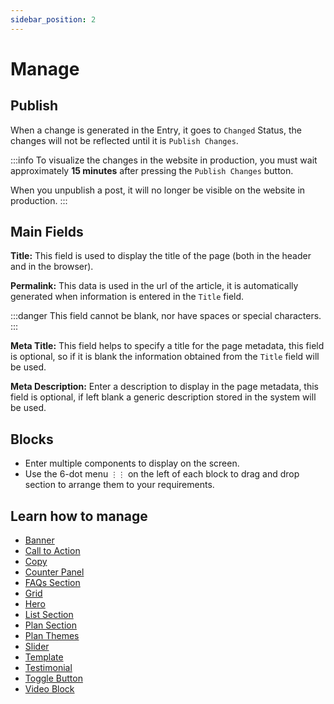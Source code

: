 ```yaml
---
sidebar_position: 2
---
```


# Manage

## Publish

When a change is generated in the Entry, it goes to `Changed` Status, the changes will not be reflected until it is `Publish Changes`.

:::info
To visualize the changes in the website in production, you must wait approximately **15 minutes** after pressing the `Publish Changes` button.

When you unpublish a post, it will no longer be visible on the website in production.
:::

## Main Fields

**Title:** This field is used to display the title of the page (both in the header and in the browser).

**Permalink:** This data is used in the url of the article, it is automatically generated when information is entered in the `Title` field.

:::danger
This field cannot be blank, nor have spaces or special characters.
:::

**Meta Title:** This field helps to specify a title for the page metadata, this field is optional, so if it is blank the information obtained from the `Title` field will be used.

**Meta Description:** Enter a description to display in the page metadata, this field is optional, if left blank a generic description stored in the system will be used.

## Blocks

- Enter multiple components to display on the screen.
- Use the 6-dot menu `⋮⋮` on the left of each block to drag and drop section to arrange them to your requirements.

## Learn how to manage

- [Banner](/docs/components/banner)
- [Call to Action](/docs/components/calltoaction)
- [Copy](/docs/components/copy)
- [Counter Panel](/docs/components/counterpanel)
- [FAQs Section](/docs/components/faqs)
- [Grid](/docs/components/grid)
- [Hero](/docs/components/hero)
- [List Section](/docs/components/listsection)
- [Plan Section](/docs/components/plansection)
- [Plan Themes](/docs/components/planthemes)
- [Slider](/docs/components/slider)
- [Template](/docs/components/template)
- [Testimonial](/docs/components/testimonial)
- [Toggle Button](/docs/components/togglebutton)
- [Video Block](/docs/components/videoblock)
